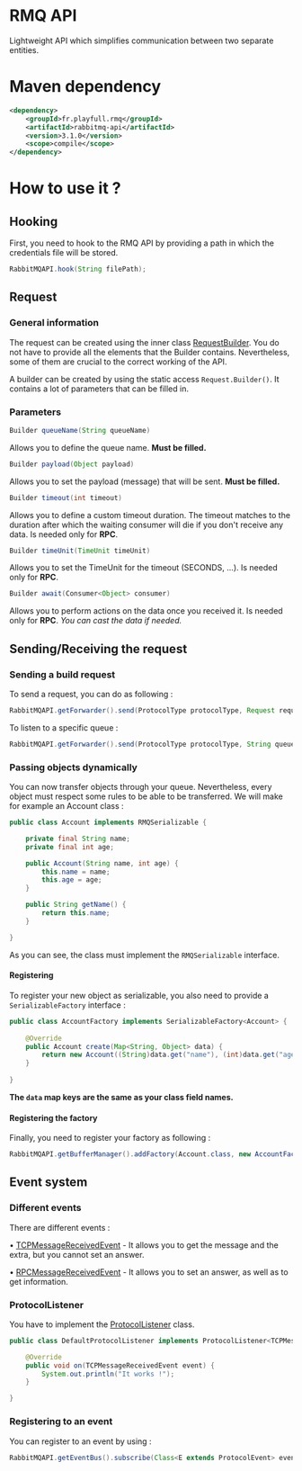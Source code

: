 # RMQ API
Lightweight API which simplifies communication between two separate entities.

# Maven dependency
```xml
<dependency>
    <groupId>fr.playfull.rmq</groupId>
    <artifactId>rabbitmq-api</artifactId>
    <version>3.1.0</version>
    <scope>compile</scope>
</dependency>
```

# How to use it ?

## Hooking
First, you need to hook to the RMQ API by providing a path in which the credentials file will be stored.
```java
RabbitMQAPI.hook(String filePath);
```

## Request

### General information
The request can be created using the inner class [RequestBuilder](src/main/java/fr/playfull/rmq/query/Request.java).
You do not have to provide all the elements that the Builder contains. Nevertheless, some of them are crucial to the correct working of the API.

A builder can be created by using the static access `Request.Builder()`. It contains a lot of parameters that can be filled in.

### Parameters

```java
Builder queueName(String queueName)
```
Allows you to define the queue name. **Must be filled.**

```java
Builder payload(Object payload)
```
Allows you to set the payload (message) that will be sent. **Must be filled.**

```java
Builder timeout(int timeout)
```
Allows you to define a custom timeout duration. The timeout matches to the duration after which the waiting consumer will die if you don't receive any data. Is needed only for **RPC**.

```java
Builder timeUnit(TimeUnit timeUnit)
```
Allows you to set the TimeUnit for the timeout (SECONDS, ...). Is needed only for **RPC**.

```java
Builder await(Consumer<Object> consumer)
```
Allows you to perform actions on the data once you received it. Is needed only for **RPC**. 
*You can cast the data if needed.*


## Sending/Receiving the request

### Sending a build request
To send a request, you can do as following :
```java
RabbitMQAPI.getForwarder().send(ProtocolType protocolType, Request request);
```


To listen to a specific queue :
```java
RabbitMQAPI.getForwarder().send(ProtocolType protocolType, String queueName);
```


### Passing objects dynamically
You can now transfer objects through your queue. Nevertheless, every object must respect some rules to be able 
to be transferred. We will make for example an Account class :

```java
public class Account implements RMQSerializable {

    private final String name;
    private final int age;

    public Account(String name, int age) {
        this.name = name;
        this.age = age;
    }

    public String getName() {
        return this.name;
    }

}
```
As you can see, the class must implement the `RMQSerializable` interface.

#### Registering
To register your new object as serializable, you also need to provide a `SerializableFactory`
interface :

```java
public class AccountFactory implements SerializableFactory<Account> {
    
    @Override
    public Account create(Map<String, Object> data) {
        return new Account((String)data.get("name"), (int)data.get("age"));
    }
    
}
```
**The `data` map keys are the same as your class field names.**

#### Registering the factory
Finally, you need to register your factory as following :
```java
RabbitMQAPI.getBufferManager().addFactory(Account.class, new AccountFactory());
```

## Event system

### Different events
There are different events :

 • [TCPMessageReceivedEvent](src/main/java/fr/playfull/rmq/event/protocol/TCPMessageReceivedEvent.java) - It allows you to get the message and the extra, but you cannot set an answer.

 • [RPCMessageReceivedEvent](src/main/java/fr/playfull/rmq/event/protocol/RPCMessageReceivedEvent.java) - It allows you to set an answer, as well as to get information.

### ProtocolListener
You have to implement the [ProtocolListener](src/main/java/fr/playfull/rmq/event/protocol/ProtocolListener.java) class.
```java
public class DefaultProtocolListener implements ProtocolListener<TCPMessageReceivedEvent> {

    @Override
    public void on(TCPMessageReceivedEvent event) {
        System.out.println("It works !");
    }

}
```

### Registering to an event
You can register to an event by using : 
```java
RabbitMQAPI.getEventBus().subscribe(Class<E extends ProtocolEvent> eventClass, ProtocolListener<E extends ProtocolEvent> protocolListener);
```
